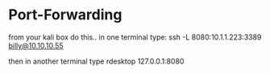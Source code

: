 # Port-Forwarding

from your kali box do this..
in one terminal type:
ssh -L 8080:10.1.1.223:3389 billy@10.10.10.55

then in another terminal type
rdesktop 127.0.0.1:8080
